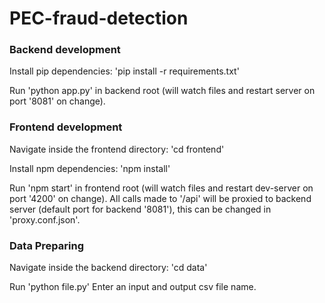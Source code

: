 # PEC-fraud-detection
### Backend development

Install pip dependencies: 'pip install -r requirements.txt'

Run 'python app.py' in backend root (will watch files and restart server on port '8081' on change).

### Frontend development

Navigate inside the frontend directory: 'cd frontend'

Install npm dependencies: 'npm install' 

Run 'npm start' in frontend root (will watch files and restart dev-server on port '4200' on change).
All calls made to '/api' will be proxied to backend server (default port for backend '8081'), this can be changed in 'proxy.conf.json'.

### Data Preparing
Navigate inside the backend directory: 'cd data'

Run 'python file.py'
Enter an input and output csv file name.

